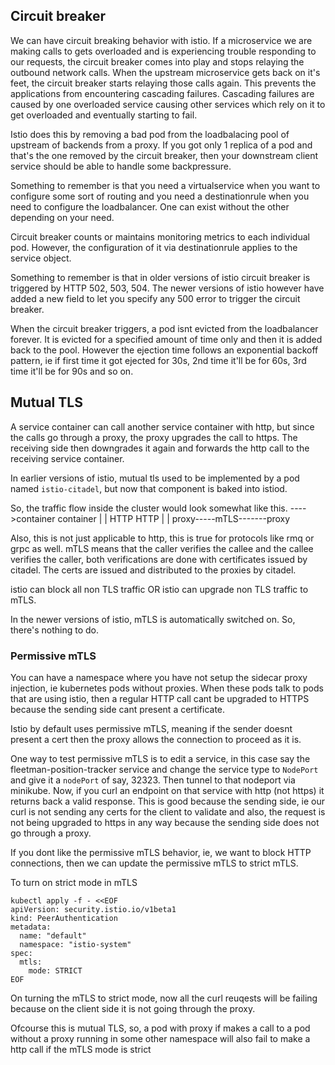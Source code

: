 ## Circuit breaker

We can have circuit breaking behavior with istio. If a microservice we are making calls to gets overloaded and is experiencing
trouble responding to our requests, the circuit breaker comes into play and stops relaying the outbound network calls.
When the upstream microservice gets back on it's feet, the circuit breaker starts relaying those calls again.
This prevents the applications from encountering cascading failures. Cascading failures are caused by one overloaded
service causing other services which rely on it to get overloaded and eventually starting to fail.

Istio does this by removing a bad pod from the loadbalacing pool of upstream of backends from a proxy.
If you got only 1 replica of a pod and that's the one removed by the circuit breaker, then your downstream client service
should be able to handle some backpressure.

Something to remember is that you need a virtualservice when you want to configure some sort of routing
and you need a destinationrule when you need to configure the loadbalancer. One can exist without the other depending on your need.

Circuit breaker counts or maintains monitoring metrics to each individual pod. However, the configuration of
it via destinationrule applies to the service object.

Something to remember is that in older versions of istio circuit breaker is triggered by HTTP 502, 503, 504.
The newer versions of istio however have added a new field to let you specify any 500 error to trigger the circuit breaker.

When the circuit breaker triggers, a pod isnt evicted from the loadbalancer forever. It is evicted for a specified amount
of time only and then it is added back to the pool. However the ejection time follows an exponential backoff pattern,
ie if first time it got ejected for 30s, 2nd time it'll be for 60s, 3rd time it'll be for 90s and so on.



## Mutual TLS

A service container can call another service container with http, but since the calls go through
a proxy, the proxy upgrades the call to https. The receiving side then downgrades it again and forwards the http call to the receiving service container.

In earlier versions of istio, mutual tls used to be implemented by a pod named `istio-citadel`, but now that
component is baked into istiod.

So, the traffic flow inside the cluster would look somewhat like this.
  ---->container            container
          |                     |
         HTTP                 HTTP
          |                     |
         proxy-----mTLS-------proxy

Also, this is not just applicable to http, this is true for protocols like rmq or grpc as well.
mTLS means that the caller verifies the callee and the callee verifies the caller, both verifications are done with
certificates issued by citadel. The certs are issued and distributed to the proxies by citadel.

istio can block all non TLS traffic OR istio can upgrade non TLS traffic to mTLS.

In the newer versions of istio, mTLS is automatically switched on. So, there's nothing to do.


### Permissive mTLS

You can have a namespace where you have not setup the sidecar proxy injection, ie kubernetes pods without proxies.
When these pods talk to pods that are using istio, then a regular HTTP call cant be upgraded to HTTPS because
the sending side cant present a certificate.

Istio by default uses permissive mTLS, meaning if the sender doesnt present a cert then the proxy
allows the connection to proceed as it is.

One way to test permissive mTLS is to edit a service, in this case say the fleetman-position-tracker service and
change the service type to `NodePort` and give it a `nodePort` of say, 32323. Then tunnel to that nodeport via minikube.
Now, if you curl an endpoint on that service with http (not https) it returns back a valid response. This is good because
the sending side, ie our curl is not sending any certs for the client to validate and also, the request is not being upgraded
to https in any way because the sending side does not go through a proxy.

If you dont like the permissive mTLS behavior, ie, we want to block HTTP connections, then we can
update the permissive mTLS to strict mTLS.

To turn on strict mode in mTLS
```
kubectl apply -f - <<EOF
apiVersion: security.istio.io/v1beta1
kind: PeerAuthentication
metadata:
  name: "default"
  namespace: "istio-system"
spec:
  mtls:
    mode: STRICT
EOF
```

On turning the mTLS to strict mode, now all the curl reuqests will be failing because on the client side it is not going through the proxy.

Ofcourse this is mutual TLS, so, a pod with proxy if makes a call to a pod without a proxy running in some other namespace
will also fail to make a http call if the mTLS mode is strict
